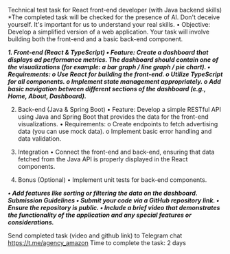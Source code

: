 Technical test task for React front-end developer (with Java backend skills)
*The completed task will be checked for the presence of AI. Don't deceive yourself.
It's important for us to understand your real skills.
• Objective: Develop a simplified version of a web application. Your task will involve building
both the front-end and a basic back-end component.

_**1. Front-end (React & TypeScript)
• Feature: Create a dashboard that displays ad performance metrics. The dashboard should
contain one of the visualizations (for example: a bar graph / line graph / pie chart).
• Requirements:
o Use React for building the front-end.
o Utilize TypeScript for all components.
o Implement state management appropriately.
o Add basic navigation between different sections of the dashboard (e.g., Home,
About, Dashboard).**_

2. Back-end (Java & Spring Boot)
• Feature: Develop a simple RESTful API using Java and Spring Boot that provides the data
for the front-end visualizations.
• Requirements:
o Create endpoints to fetch advertising data (you can use mock data).
o Implement basic error handling and data validation.


3. Integration
• Connect the front-end and back-end, ensuring that data fetched from the Java API is
properly displayed in the React components.

5. Bonus (Optional)
• Implement unit tests for back-end components.

_**• Add features like sorting or filtering the data on the dashboard.
Submission Guidelines
• Submit your code via a GitHub repository link.
• Ensure the repository is public.
• Include a brief video that demonstrates the functionality of the application and any special
features or considerations.**_

Send completed task (video and github link) to Telegram chat https://t.me/agency_amazon
Time to complete the task: 2 days
